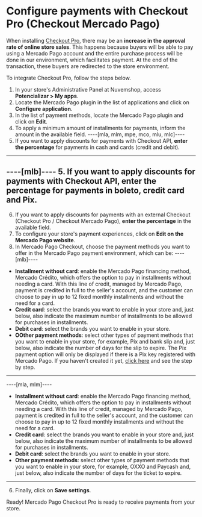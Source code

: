 # Configure payments with Checkout Pro (Checkout Mercado Pago)
 
When installing [Checkout Pro](/developers/en/docs/checkout-pro/landing), there may be an **increase in the approval rate of online store sales**. This happens because buyers will be able to pay using a Mercado Pago account and the entire purchase process will be done in our environment, which facilitates payment. At the end of the transaction, these buyers are redirected to the store environment.
 
To integrate Checkout Pro, follow the steps below.
 
1. In your store's Administrative Panel at Nuvemshop, access **Potencializar > My apps**.
2. Locate the Mercado Pago plugin in the list of applications and click on **Configure application**.
3. In the list of payment methods, locate the Mercado Pago plugin and click on **Edit**.
4. To apply a minimum amount of installments for payments, inform the amount in the available field.
----[mla, mlm, mpe, mco, mlu, mlc]----
5. If you want to apply discounts for payments with Checkout API, **enter the percentage** for payments in cash and cards (credit and debit).
------------
----[mlb]----
5. If you want to apply discounts for payments with Checkout API, **enter the percentage** for payments in boleto, credit card and Pix.
------------
6. If you want to apply discounts for payments with an external Checkout (Checkout Pro / Checkout Mercado Pago), **enter the percentage** in the available field.
7. To configure your store's payment experiences, click on **Edit on the Mercado Pago website**.
8. In Mercado Pago Checkout, choose the payment methods you want to offer in the Mercado Pago payment environment, which can be:
 ----[mlb]----
 * **Installment without card**: enable the Mercado Pago financing method, Mercado Crédito, which offers the option to pay in installments without needing a card. With this line of credit, managed by Mercado Pago, payment is credited in full to the seller's account, and the customer can choose to pay in up to 12 fixed monthly installments and without the need for a card. <br>
 * **Credit card**: select the brands you want to enable in your store and, just below, also indicate the maximum number of installments to be allowed for purchases in installments. <br>
 * **Debit card**: select the brands you want to enable in your store. <br>
 * **OOther payment methods**: select other types of payment methods that you want to enable in your store, for example, Pix and bank slip and, just below, also indicate the number of days for the slip to expire. The Pix payment option will only be displayed if there is a Pix key registered with Mercado Pago. If you haven't created it yet, [click here](https://www.youtube.com/watch?v=60tApKYVnkA) and see the step by step.

 ------------
 ----[mla, mlm]----
 * **Installment without card**: enable the Mercado Pago financing method, Mercado Crédito, which offers the option to pay in installments without needing a card. With this line of credit, managed by Mercado Pago, payment is credited in full to the seller's account, and the customer can choose to pay in up to 12 fixed monthly installments and without the need for a card. <br>
 * **Credit card**: select the brands you want to enable in your store and, just below, also indicate the maximum number of installments to be allowed for purchases in installments. <br>
 * **Debit card**: select the brands you want to enable in your store. <br>
 * **Other payment methods**: select other types of payment methods that you want to enable in your store, for example, OXXO and Paycash and, just below, also indicate the number of days for the ticket to expire.

 ------------
6. Finally, click on **Save settings**.

Ready! Mercado Pago Checkout Pro is ready to receive payments from your store.
